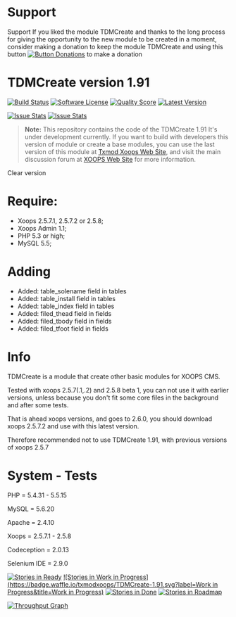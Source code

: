 # Support

Support
If you liked the module TDMCreate and thanks to the long process for giving the opportunity to the new module to be created in a moment, consider making a donation to keep the module TDMCreate and using this button <a href="http://www.txmodxoops.org/modules/xdonations/index.php" title="Button Donations" target="_blank"><img src="https://www.paypal.com/en_US/i/btn/btn_donate_LG.gif" alt="Button Donations" /></a> to make a donation

# TDMCreate version 1.91

[![Build Status](https://scrutinizer-ci.com/g/txmodxoops/TDMCreate-1.91/badges/build.png?b=master)](https://travis-ci.org/txmodxoops/TDMCreate-1.91)
[![Software License](https://img.shields.io/badge/license-GPL-brightgreen.svg?style=flat)](docs/license.txt)
[![Quality Score](https://img.shields.io/scrutinizer/g/txmodxoops/TDMCreate-1.91.svg?style=flat)](https://scrutinizer-ci.com/g/txmodxoops/TDMCreate-1.91)
[![Latest Version](https://img.shields.io/github/release/txmodxoops/TDMCreate-1.91.svg?style=flat)](https://github.com/txmodxoops/TDMCreate-1.91/releases/latest)

<p>
<a href="http://issuestats.com/github/txmodxoops/TDMCreate-1.91"><img alt="Issue Stats" src="http://issuestats.com/github/txmodxoops/TDMCreate-1.91/badge/pr?style=flat"></a>
<a href="http://issuestats.com/github/txmodxoops/TDMCreate-1.91"><img alt="Issue Stats" src="http://issuestats.com/github/txmodxoops/TDMCreate-1.91/badge/issue?style=flat"></a>
<!--[![Github Releases (by Release)](https://img.shields.io/badge/TDMCreate%201.91-alpha%203.2-green.svg)](https://github.com/txmodxoops/TDMCreate-1.91/tree/alpha-3-2)-->
</p>

> **Note:** This repository contains the code of the TDMCreate 1.91
It's under development currently. If you want to build with developers this version of module or create a base modules, you can use the last version of this module at [Txmod Xoops Web Site](http://www.txmodxoops.org), and visit the main discussion forum at [XOOPS Web Site](http://xoops.org/modules/newbb/viewtopic.php?topic_id=76746) for more information.

Clear version

# Require:
- Xoops 2.5.7.1, 2.5.7.2 or 2.5.8;
- Xoops Admin 1.1;
- PHP 5.3 or high;
- MySQL 5.5;

# Adding
 - Added: table_solename field in tables
 - Added: table_install field in tables
 - Added: table_index field in tables
 - Added: filed_thead field in fields
 - Added: filed_tbody field in fields
 - Added: filed_tfoot field in fields

# Info
TDMCreate is a module that create other basic modules for XOOPS CMS.

Tested with xoops 2.5.7(.1,.2) and 2.5.8 beta 1, you can not use it with earlier versions, unless because you don't fit some core files in the background and after some tests.

That is ahead xoops versions, and goes to 2.6.0, you should download xoops 2.5.7.2 and use with this latest version.

Therefore recommended not to use TDMCreate 1.91, with previous versions of xoops 2.5.7

# System - Tests 
PHP = 5.4.31 - 5.5.15

MySQL = 5.6.20

Apache = 2.4.10

Xoops = 2.5.7.1 - 2.5.8

Codeception = 2.0.13

Selenium IDE = 2.9.0

[![Stories in Ready](https://badge.waffle.io/txmodxoops/TDMCreate-1.91.svg?label=ready&title=Ready)](http://waffle.io/txmodxoops/TDMCreate-1.91)
[![Stories in Work in Progress](https://badge.waffle.io/txmodxoops/TDMCreate-1.91.svg?label=Work in Progress&title=Work in Progress)](http://waffle.io/txmodxoops/TDMCreate-1.91)
[![Stories in Done](https://badge.waffle.io/txmodxoops/TDMCreate-1.91.svg?label=done&title=Done)](http://waffle.io/txmodxoops/TDMCreate-1.91)
[![Stories in Roadmap](https://badge.waffle.io/txmodxoops/TDMCreate-1.91.svg?label=roadmap&title=Roadmap)](http://waffle.io/txmodxoops/TDMCreate-1.91)

[![Throughput Graph](https://graphs.waffle.io/txmodxoops/TDMCreate-1.91/throughput.svg)](https://waffle.io/txmodxoops/TDMCreate-1.91/metrics)
